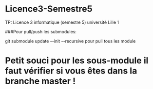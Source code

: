 ﻿# Licence3-Semestre5
TP: Licence 3 informatique (semestre 5) université Lille 1

###Pour pull/push les submodules:

git submodule update --init --recursive pour pull tous les module
# Petit souci pour les sous-module il faut vérifier si vous êtes dans la branche master !
